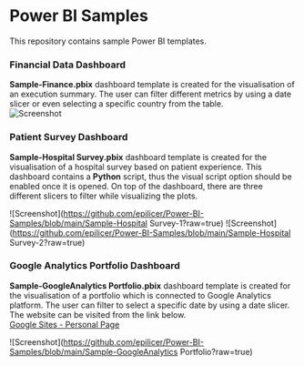 # Power BI Samples

This repository contains sample Power BI templates.

### Financial Data Dashboard

**Sample-Finance.pbix** dashboard template is created for the visualisation of an execution summary. 
The user can filter different metrics by using a date slicer or even selecting a specific country from the table.  
![Screenshot](https://github.com/epilicer/Power-BI-Samples/blob/main/Sample-Finance.png?raw=true)

### Patient Survey Dashboard

**Sample-Hospital Survey.pbix** dashboard template is created for the visualisation of a hospital survey based on patient experience.
This dashboard contains a **Python** script, thus the visual script option should be enabled once it is opened.
On top of the dashboard, there are three different slicers to filter while visualizing the plots.  

![Screenshot](https://github.com/epilicer/Power-BI-Samples/blob/main/Sample-Hospital Survey-1?raw=true)
![Screenshot](https://github.com/epilicer/Power-BI-Samples/blob/main/Sample-Hospital Survey-2?raw=true)

### Google Analytics Portfolio Dashboard

**Sample-GoogleAnalytics Portfolio.pbix** dashboard template is created for the visualisation of a portfolio which is connected to Google Analytics platform.
The user can filter to select a specific date by using a date slicer.
The website can be visited from the link below.  
[Google Sites - Personal Page](https://sites.google.com/view/ercanpilicer)  

![Screenshot](https://github.com/epilicer/Power-BI-Samples/blob/main/Sample-GoogleAnalytics Portfolio?raw=true)

